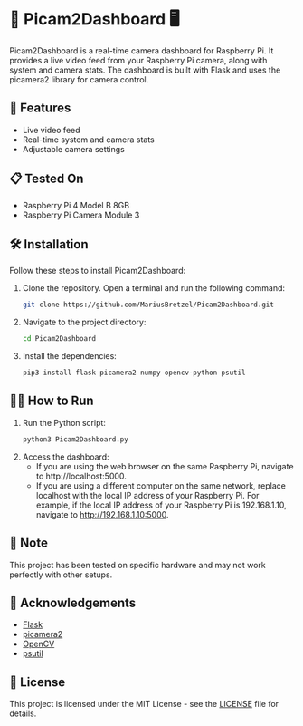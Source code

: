# 📸 Picam2Dashboard 🖥️

Picam2Dashboard is a real-time camera dashboard for Raspberry Pi. It provides a live video feed from your Raspberry Pi camera, along with system and camera stats. The dashboard is built with Flask and uses the picamera2 library for camera control.

## 🚀 Features

- Live video feed
- Real-time system and camera stats
- Adjustable camera settings

## 📋 Tested On

- Raspberry Pi 4 Model B 8GB
- Raspberry Pi Camera Module 3

## 🛠️ Installation

Follow these steps to install Picam2Dashboard:

1. Clone the repository. Open a terminal and run the following command:
   ```bash
   git clone https://github.com/MariusBretzel/Picam2Dashboard.git
   
2. Navigate to the project directory:
   ```bash
   cd Picam2Dashboard

3. Install the dependencies:
   ```bash
   pip3 install flask picamera2 numpy opencv-python psutil

## 🏃‍♂️ How to Run

1. Run the Python script:
   ```bash
   python3 Picam2Dashboard.py

2. Access the dashboard:
   - If you are using the web browser on the same Raspberry Pi, navigate to http://localhost:5000.
   - If you are using a different computer on the same network, replace localhost with the local IP address of your Raspberry Pi. For example, if the local IP address of your         Raspberry Pi is 192.168.1.10, navigate to http://192.168.1.10:5000.

## 📝 Note

This project has been tested on specific hardware and may not work perfectly with other setups.

## 🙏 Acknowledgements

- [Flask](https://flask.palletsprojects.com/)
- [picamera2](https://github.com/iizukanao/picamera2)
- [OpenCV](https://opencv.org/)
- [psutil](https://psutil.readthedocs.io/)

## 📄 License

This project is licensed under the MIT License - see the [LICENSE](LICENSE) file for details.
